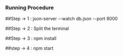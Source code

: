### Running Procedure

##Step -> 1 : json-server --watch db.json --port 8000

##Step -> 2 : Split the terminal

##Step -> 3 : npm install

##step -> 4 : npm start
